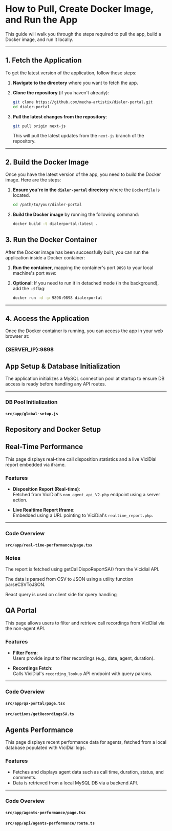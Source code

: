 # How to Pull, Create Docker Image, and Run the App

This guide will walk you through the steps required to pull the app, build a Docker image, and run it locally.

---

## 1. Fetch the Application

To get the latest version of the application, follow these steps:

1. **Navigate to the directory** where you want to fetch the app.

2. **Clone the repository** (if you haven't already):

   ```bash
   git clone https://github.com/mecha-artistix/dialer-portal.git
   cd dialer-portal
   ```

3. **Pull the latest changes from the repository**:

   ```bash
   git pull origin next-js
   ```

   This will pull the latest updates from the `next-js` branch of the repository.

---

## 2. Build the Docker Image

Once you have the latest version of the app, you need to build the Docker image. Here are the steps:

1. **Ensure you're in the `dialer-portal` directory** where the `Dockerfile` is located.

   ```bash
   cd /path/to/your/dialer-portal
   ```

2. **Build the Docker image** by running the following command:

   ```bash
   docker build -t dialerportal:latest .
   ```

## 3. Run the Docker Container

After the Docker image has been successfully built, you can run the application inside a Docker container:

1. **Run the container**, mapping the container's port `9898` to your local machine's port `9898`:
2. **Optional**: If you need to run it in detached mode (in the background), add the `-d` flag:

   ```bash
   docker run -d -p 9898:9898 dialerportal
   ```

---

## 4. Access the Application

Once the Docker container is running, you can access the app in your web browser at:

### {SERVER_IP}:9898

## App Setup & Database Initialization

The application initializes a MySQL connection pool at startup to ensure DB access is ready before handling any API routes.

---

### DB Pool Initialization

#### `src/app/global-setup.js`

## Repository and Docker Setup

## Real-Time Performance

This page displays real-time call disposition statistics and a live ViciDial report embedded via iframe.

### Features

- **Disposition Report (Real-time)**:  
  Fetched from ViciDial's `non_agent_api_V2.php` endpoint using a server action.

- **Live Realtime Report Iframe**:  
  Embedded using a URL pointing to ViciDial's `realtime_report.php`.

---

### Code Overview

#### `src/app/real-time-performance/page.tsx`

### Notes

The report is fetched using getCallDispoReportSA() from the Vicidial API.

The data is parsed from CSV to JSON using a utility function parseCSVToJSON.

React query is used on client side for query handling

## QA Portal

This page allows users to filter and retrieve call recordings from ViciDial via the non-agent API.

### Features

- **Filter Form**:  
  Users provide input to filter recordings (e.g., date, agent, duration).

- **Recordings Fetch**:  
  Calls ViciDial's `recording_lookup` API endpoint with query params.

---

### Code Overview

#### `src/app/qa-portal/page.tsx`

#### `src/actions/getRecordingsSA.ts`

## Agents Performance

This page displays recent performance data for agents, fetched from a local database populated with ViciDial logs.

### Features

- Fetches and displays agent data such as call time, duration, status, and comments.
- Data is retrieved from a local MySQL DB via a backend API.

---

### Code Overview

#### `src/app/agents-performance/page.tsx`

#### `src/app/api/agents-performance/route.ts`
